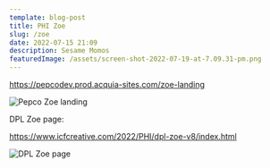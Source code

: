 ```yaml
---
template: blog-post
title: PHI Zoe
slug: /zoe
date: 2022-07-15 21:09
description: Sesame Momos
featuredImage: /assets/screen-shot-2022-07-19-at-7.09.31-pm.png
---
```

https://pepcodev.prod.acquia-sites.com/zoe-landing

![Pepco Zoe landing](/assets/screen-shot-2022-07-19-at-7.09.31-pm.png "Pepco Zoe landing")



DPL Zoe page:

https://www.icfcreative.com/2022/PHI/dpl-zoe-v8/index.html

![DPL Zoe page](/assets/dpl.png "DPL Zoe page")